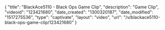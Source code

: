 {
    "title": "BlackAce5110 - Black Ops Game Clip",
    "description": "Game Clip",
    "videoid": "123421680",
    "date_created": "1300320187",
    "date_modified": "1517275536",
    "type": "captivate",
    "layout": "video",
    "url": "\/v\/blackace5110-black-ops-game-clip\/123421680"
}